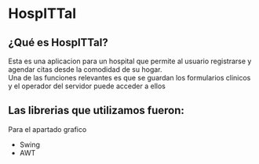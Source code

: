 <h1> HospITTal </h1>
<h2> ¿Qué es HospITTal? </h2>
<p>Esta es una aplicacion para un hospital que permite al usuario registrarse y agendar citas desde la comodidad de su hogar.<br>
Una de las funciones relevantes es que se guardan los formularios clinicos y el operador del servidor puede acceder a ellos<br></p>
<h2> Las librerias que utilizamos fueron:</h2>
<p>Para el apartado grafico</p>
<ul>
<li> Swing
<li> AWT
</ul> 
